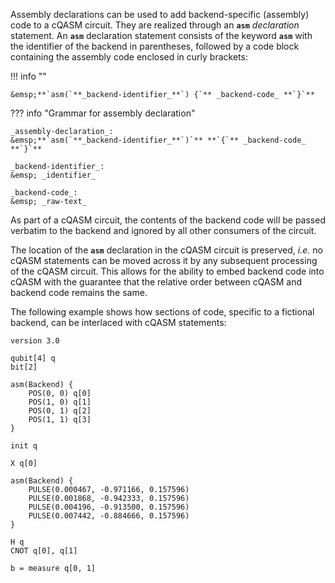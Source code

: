 Assembly declarations can be used to add backend-specific (assembly) code to a cQASM circuit.
They are realized through an **`asm`** _declaration_ statement.
An **`asm`** declaration statement consists of the keyword **`asm`** with the identifier of the backend in parentheses,
followed by a code block containing the assembly code enclosed in curly brackets:

!!! info "" 
    
    &emsp;**`asm(`**_backend-identifier_**`) {`** _backend-code_ **`}`**

??? info "Grammar for assembly declaration"
    
    _assembly-declaration_:  
    &emsp;**`asm(`**_backend-identifier_**`)`** **`{`** _backend-code_ **`}`**

    _backend-identifier_:  
    &emsp; _identifier_

    _backend-code_:  
    &emsp; _raw-text_

As part of a cQASM circuit, the contents of the backend code will be passed verbatim to the backend
and ignored by all other consumers of the circuit.

The location of the **`asm`** declaration in the cQASM circuit is preserved,
_i.e._ no cQASM statements can be moved across it by any subsequent processing of the cQASM circuit.
This allows for the ability to embed backend code into cQASM 
with the guarantee that the relative order between cQASM and backend code remains the same.

The following example shows how sections of code, specific to a fictional backend,
can be interlaced with cQASM statements:

```linenums="1", hl_lines="6 17"
version 3.0

qubit[4] q
bit[2]

asm(Backend) {
    POS(0, 0) q[0]
    POS(1, 0) q[1]
    POS(0, 1) q[2]
    POS(1, 1) q[3]
}

init q

X q[0]

asm(Backend) {
    PULSE(0.000467, -0.971166, 0.157596)
    PULSE(0.001868, -0.942333, 0.157596)
    PULSE(0.004196, -0.913500, 0.157596)
    PULSE(0.007442, -0.884666, 0.157596)
}

H q
CNOT q[0], q[1]

b = measure q[0, 1]

```
